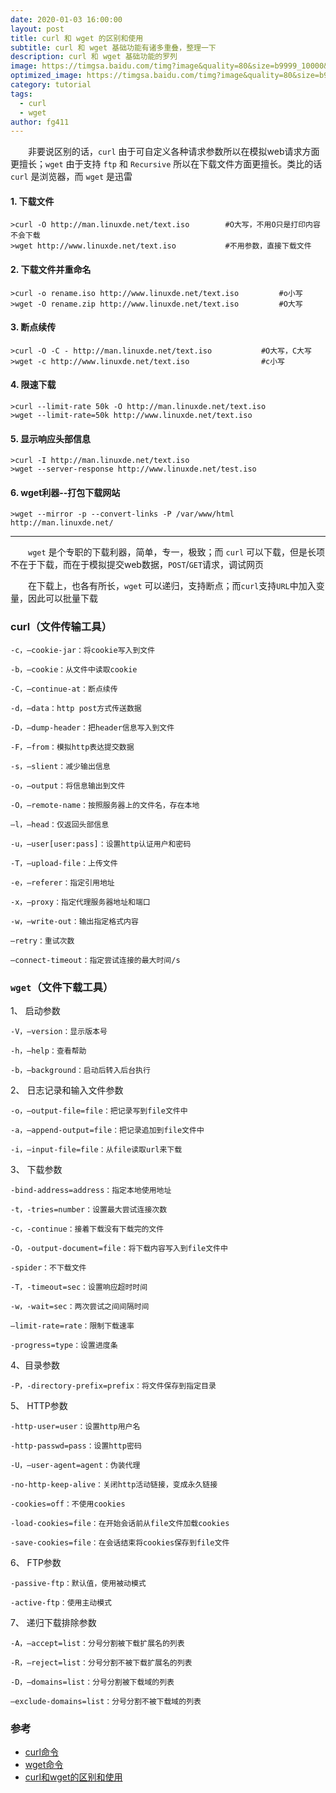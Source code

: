 ```yaml
---
date: 2020-01-03 16:00:00
layout: post
title: curl 和 wget 的区别和使用
subtitle: curl 和 wget 基础功能有诸多重叠，整理一下
description: curl 和 wget 基础功能的罗列
image: https://timgsa.baidu.com/timg?image&quality=80&size=b9999_10000&sec=1578046015201&di=a2aac8c9fec3fe96e50f8e67c0b84f5d&imgtype=0&src=http%3A%2F%2Fattach.bbs.miui.com%2Fforum%2F201303%2F21%2F102406y3330470vtfz8y93.jpg
optimized_image: https://timgsa.baidu.com/timg?image&quality=80&size=b9999_10000&sec=1578046015201&di=a2aac8c9fec3fe96e50f8e67c0b84f5d&imgtype=0&src=http%3A%2F%2Fattach.bbs.miui.com%2Fforum%2F201303%2F21%2F102406y3330470vtfz8y93.jpg
category: tutorial
tags:
  - curl
  - wget 
author: fg411
---
```


　　非要说区别的话，`curl` 由于可自定义各种请求参数所以在模拟web请求方面更擅长；`wget` 由于支持 `ftp` 和 `Recursive` 所以在下载文件方面更擅长。类比的话 `curl` 是浏览器，而 `wget` 是迅雷

#### 1. 下载文件

```shell
>curl -O http://man.linuxde.net/text.iso        #O大写，不用O只是打印内容不会下载
>wget http://www.linuxde.net/text.iso           #不用参数，直接下载文件
```

#### 2. 下载文件并重命名
```shell
>curl -o rename.iso http://www.linuxde.net/text.iso         #o小写
>wget -O rename.zip http://www.linuxde.net/text.iso         #O大写
```

#### 3. 断点续传
```shell
>curl -O -C - http://man.linuxde.net/text.iso           #O大写，C大写
>wget -c http://www.linuxde.net/text.iso                #c小写
```

#### 4. 限速下载
```shell
>curl --limit-rate 50k -O http://man.linuxde.net/text.iso
>wget --limit-rate=50k http://www.linuxde.net/text.iso
```

#### 5. 显示响应头部信息
```shell
>curl -I http://man.linuxde.net/text.iso
>wget --server-response http://www.linuxde.net/test.iso
```

#### 6. wget利器--打包下载网站
```shell
>wget --mirror -p --convert-links -P /var/www/html http://man.linuxde.net/
```

-----------

　　`wget` 是个专职的下载利器，简单，专一，极致；而 `curl` 可以下载，但是长项不在于下载，而在于模拟提交web数据，`POST`/`GET`请求，调试网页

　　在下载上，也各有所长，`wget` 可以递归，支持断点；而`curl`支持`URL`中加入变量，因此可以批量下载


### curl（文件传输工具）

```shell
-c，–cookie-jar：将cookie写入到文件

-b，–cookie：从文件中读取cookie

-C，–continue-at：断点续传

-d，–data：http post方式传送数据

-D，–dump-header：把header信息写入到文件

-F，–from：模拟http表达提交数据

-s，–slient：减少输出信息

-o，–output：将信息输出到文件

-O，–remote-name：按照服务器上的文件名，存在本地

–l，–head：仅返回头部信息

-u，–user[user:pass]：设置http认证用户和密码

-T，–upload-file：上传文件

-e，–referer：指定引用地址

-x，–proxy：指定代理服务器地址和端口

-w，–write-out：输出指定格式内容

–retry：重试次数

–connect-timeout：指定尝试连接的最大时间/s
```

### `wget`（文件下载工具）

1、 启动参数
```
-V，–version：显示版本号

-h，–help：查看帮助

-b，–background：启动后转入后台执行

```

2、 日志记录和输入文件参数

```
-o，–output-file=file：把记录写到file文件中

-a，–append-output=file：把记录追加到file文件中

-i，–input-file=file：从file读取url来下载
```

3、 下载参数
```
-bind-address=address：指定本地使用地址

-t，-tries=number：设置最大尝试连接次数

-c，-continue：接着下载没有下载完的文件

-O，-output-document=file：将下载内容写入到file文件中

-spider：不下载文件

-T，-timeout=sec：设置响应超时时间

-w，-wait=sec：两次尝试之间间隔时间

–limit-rate=rate：限制下载速率

-progress=type：设置进度条
```

4、目录参数
```
-P，-directory-prefix=prefix：将文件保存到指定目录
```

5、 HTTP参数
```
-http-user=user：设置http用户名

-http-passwd=pass：设置http密码

-U，–user-agent=agent：伪装代理

-no-http-keep-alive：关闭http活动链接，变成永久链接

-cookies=off：不使用cookies

-load-cookies=file：在开始会话前从file文件加载cookies

-save-cookies=file：在会话结束将cookies保存到file文件
```

6、 FTP参数
```
-passive-ftp：默认值，使用被动模式

-active-ftp：使用主动模式
```

7、 递归下载排除参数
```
-A，–accept=list：分号分割被下载扩展名的列表

-R，–reject=list：分号分割不被下载扩展名的列表

-D，–domains=list：分号分割被下载域的列表

–exclude-domains=list：分号分割不被下载域的列表
```

### 参考
 - [curl命令](https://man.linuxde.net/curl)
 - [wget命令](https://man.linuxde.net/wget)
 - [curl和wget的区别和使用](https://www.cnblogs.com/lsdb/p/7171779.html)
